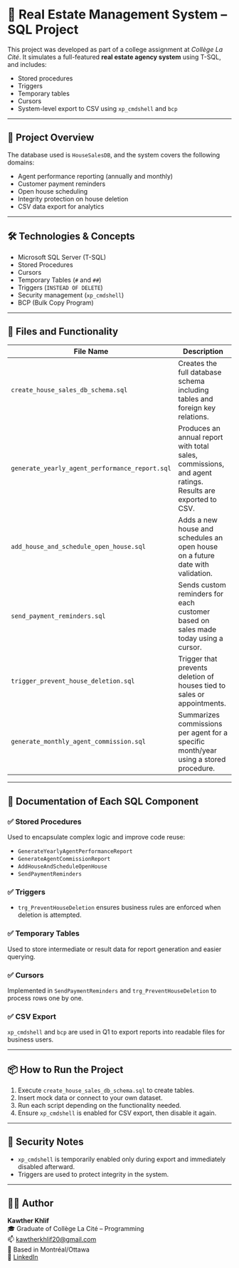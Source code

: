 # 🏡 Real Estate Management System – SQL Project

This project was developed as part of a college assignment at *Collège La Cité*. It simulates a full-featured **real estate agency system** using T-SQL, and includes:

- Stored procedures
- Triggers
- Temporary tables
- Cursors
- System-level export to CSV using `xp_cmdshell` and `bcp`

---

## 📘 Project Overview

The database used is `HouseSalesDB`, and the system covers the following domains:
- Agent performance reporting (annually and monthly)
- Customer payment reminders
- Open house scheduling
- Integrity protection on house deletion
- CSV data export for analytics

---

## 🛠️ Technologies & Concepts

- Microsoft SQL Server (T-SQL)
- Stored Procedures
- Cursors
- Temporary Tables (`#` and `##`)
- Triggers (`INSTEAD OF DELETE`)
- Security management (`xp_cmdshell`)
- BCP (Bulk Copy Program)

---

## 📁 Files and Functionality

| File Name                                       | Description |
|------------------------------------------------|-------------|
| `create_house_sales_db_schema.sql`             | Creates the full database schema including tables and foreign key relations. |
| `generate_yearly_agent_performance_report.sql` | Produces an annual report with total sales, commissions, and agent ratings. Results are exported to CSV. |
| `add_house_and_schedule_open_house.sql`        | Adds a new house and schedules an open house on a future date with validation. |
| `send_payment_reminders.sql`                   | Sends custom reminders for each customer based on sales made today using a cursor. |
| `trigger_prevent_house_deletion.sql`           | Trigger that prevents deletion of houses tied to sales or appointments. |
| `generate_monthly_agent_commission.sql`        | Summarizes commissions per agent for a specific month/year using a stored procedure. |

---

## 🔎 Documentation of Each SQL Component

### ✅ Stored Procedures
Used to encapsulate complex logic and improve code reuse:
- `GenerateYearlyAgentPerformanceReport`
- `GenerateAgentCommissionReport`
- `AddHouseAndScheduleOpenHouse`
- `SendPaymentReminders`

### ✅ Triggers
- `trg_PreventHouseDeletion` ensures business rules are enforced when deletion is attempted.

### ✅ Temporary Tables
Used to store intermediate or result data for report generation and easier querying.

### ✅ Cursors
Implemented in `SendPaymentReminders` and `trg_PreventHouseDeletion` to process rows one by one.

### ✅ CSV Export
`xp_cmdshell` and `bcp` are used in Q1 to export reports into readable files for business users.

---

## 📦 How to Run the Project

1. Execute `create_house_sales_db_schema.sql` to create tables.
2. Insert mock data or connect to your own dataset.
3. Run each script depending on the functionality needed.
4. Ensure `xp_cmdshell` is enabled for CSV export, then disable it again.

---

## 🔐 Security Notes
- `xp_cmdshell` is temporarily enabled only during export and immediately disabled afterward.
- Triggers are used to protect integrity in the system.

---

## 👩‍💻 Author

**Kawther Khlif**  
🎓 Graduate of Collège La Cité – Programming  
📫 kawtherkhlif20@gmail.com  
📍 Based in Montréal/Ottawa  
🔗 [LinkedIn](https://linkedin.com/in/kawther-khlif)  
